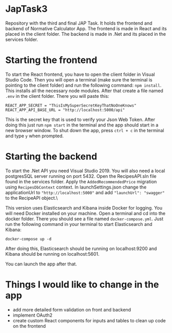 # JapTask3
Repository with the third and final JAP Task. It holds the frontend and backend of Normative Calculator App. The frontend is made in React and its placed in the client folder. The backend is made in .Net and its placed in the services folder.

# Starting the frontend
To start the React frontend, you have to open the client folder in Visual Studio Code. Then you will open a terminal (make sure the terminal is pointing to the client folder) and run the following command:
`npm install`.
This installs all the necessary node modules. After that create a file named `.env` in the client folder. There you will paste this:
```
REACT_APP_SECRET = "ThisIsMySuperSecretKeyThatNoOneKnows"
REACT_APP_API_BASE_URL = "http://localhost:5000/api"
```
This is the secret key that is used to verify your Json Web Token. After doing this just run `npm start` in the terminal and the app should start in a new browser window. To shut down the app, press `ctrl + c` in the terminal and type `y` when prompted.

# Starting the backend
To start the .Net API you need Visual Studio 2019. You will also need a local postgresSQL server running on port 5432. Open the RecipesAPI.sln file found in the services folder. Apply the `AddedRecommendedPrice` migration using `RecipesDbContext` context. In launchSettings.json change the applicationUrl to `"http://localhost:5000"` and add `"launchUrl": "swagger"` to the RecipeAPI object.\

This version uses Elasticsearch and Kibana inside Docker for logging. You will need Docker installed on your machine. Open a terminal and cd into the docker folder. There you should see a file named `docker-compose.yml`. Just run the following command in your terminal to start Elasticsearch and Kibana:
```
docker-compose up -d
```
After doing this, Elasticsearch should be running on localhost:9200 and Kibana should be running on localhost:5601.

You can launch the app after that.

# Things I would like to change in the app
- add more detailed form validation on front and backend
- implement OAuth2
- create custom React components for inputs and tables to clean up code on the frontend
